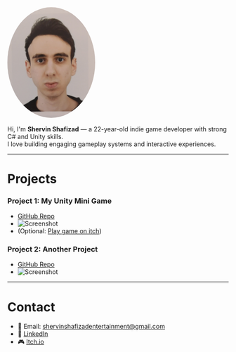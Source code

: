 
<img src="https://github.com/ShervinShafizad/ShervinShafizad.github.io/raw/main/IMG_20250506_195739.jpg" width="200" style="border-radius:50%">

Hi, I'm **Shervin Shafizad** — a 22-year-old indie game developer with strong C# and Unity skills.  
I love building engaging gameplay systems and interactive experiences.  


---

# Projects
### Project 1: My Unity Mini Game
- [GitHub Repo](https://github.com/yourusername/project1)  
- ![Screenshot](https://via.placeholder.com/400x200)  
- (Optional: [Play game on itch](https://shervin-shafizad.itch.io/stonyteller))  

### Project 2: Another Project
- [GitHub Repo](https://github.com/yourusername/project2)  
- ![Screenshot](https://via.placeholder.com/400x200)  

---

# Contact
- 📧 Email: shervinshafizadentertainment@gmail.com  
- 💼 [LinkedIn](https://www.linkedin.com/in/shervin-shafizad-3535b8228/?originalSubdomain=ir)  
- 🎮 [Itch.io](https://shervin-shafizad.itch.io/)  
